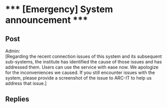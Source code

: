 # *** [Emergency] System announcement ***
## Post
Admin:<br>
[Regarding the recent connection issues of this system and its subsequent sub-systems, the institute has identified the cause of those issues and has addressed them. Users can use the service with ease now. We apologize for the inconveniences we caused. If you still encounter issues with the system, please provide a screenshot of the issue to ARC-IT to help us address that issue.]
## Replies
